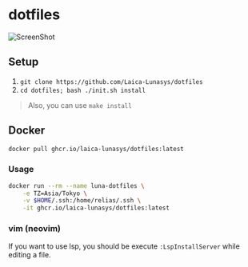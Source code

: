 dotfiles
============

![ScreenShot](https://imgur.com/n3e3ajU.png)

## Setup
1. `git clone https://github.com/Laica-Lunasys/dotfiles`
2. `cd dotfiles; bash ./init.sh install`
> Also, you can use `make install`

## Docker
```bash
docker pull ghcr.io/laica-lunasys/dotfiles:latest
```

### Usage
```bash
docker run --rm --name luna-dotfiles \
    -e TZ=Asia/Tokyo \
    -v $HOME/.ssh:/home/relias/.ssh \
    -it ghcr.io/laica-lunasys/dotfiles:latest
```

### vim (neovim)
If you want to use lsp, you should be execute `:LspInstallServer` while editing a file.
